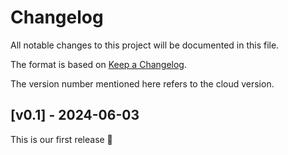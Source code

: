 # Changelog

All notable changes to this project will be documented in this file.

The format is based on [Keep a Changelog](https://keepachangelog.com/en/1.0.0/).

The version number mentioned here refers to the cloud version.

## [v0.1] - 2024-06-03

This is our first release 🚀
